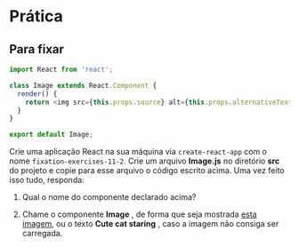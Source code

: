 # Prática

## Para fixar

```javascript
import React from 'react';

class Image extends React.Component {
  render() {
    return <img src={this.props.source} alt={this.props.alternativeText} />;
  }
}

export default Image;
```

Crie uma aplicação React na sua máquina via `create-react-app` com o nome `fixation-exercises-11-2`. Crie um arquivo **Image.js** no diretório **src** do projeto e copie para esse arquivo o código escrito acima. Uma vez feito isso tudo, responda:

1. Qual o nome do componente declarado acima?

2. Chame o componente **Image** , de forma que seja mostrada [esta imagem](https://cdn.pixabay.com/photo/2017/02/20/18/03/cat-2083492_1280.jpg), ou o texto **Cute cat staring** , caso a imagem não consiga ser carregada.
